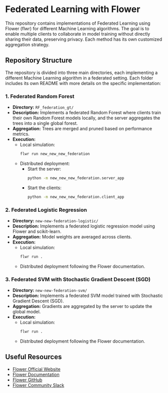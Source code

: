 # Federated Learning with Flower

This repository contains implementations of Federated Learning using Flower (flwr) for different Machine Learning algorithms. The goal is to enable multiple clients to collaborate in model training without directly sharing their data, preserving privacy. Each method has its own customized aggregation strategy.

## Repository Structure

The repository is divided into three main directories, each implementing a different Machine Learning algorithm in a federated setting. Each folder includes its own README with more details on the specific implementation:

### 1. **Federated Random Forest**
- **Directory:** `RF_federation_gt/`
- **Description:** Implements a federated Random Forest where clients train their own Random Forest models locally, and the server aggregates the trees into a single global forest.
- **Aggregation:** Trees are merged and pruned based on performance metrics.
- **Execution:**
  - Local simulation:  
    ```bash
    flwr run new_new_new_federation
    ```
  - Distributed deployment:
    - Start the server:  
      ```bash
      python -m new_new_new_federation.server_app
      ```
    - Start the clients:  
      ```bash
      python -m new_new_new_federation.client_app
      ```

### 2. **Federated Logistic Regression**
- **Directory:** `new-new-federation-logistic/`
- **Description:** Implements a federated logistic regression model using Flower and scikit-learn.
- **Aggregation:** Model weights are averaged across clients.
- **Execution:**
  - Local simulation:  
    ```bash
    flwr run .
    ```
  - Distributed deployment following the Flower documentation.

### 3. **Federated SVM with Stochastic Gradient Descent (SGD)**
- **Directory:** `new-new-federation-svm/`
- **Description:** Implements a federated SVM model trained with Stochastic Gradient Descent (SGD).
- **Aggregation:** Gradients are aggregated by the server to update the global model.
- **Execution:**
  - Local simulation:  
    ```bash
    flwr run .
    ```
  - Distributed deployment following the Flower documentation.
 
## Useful Resources
- [Flower Official Website](https://flower.ai)  
- [Flower Documentation](https://flower.ai/docs)  
- [Flower GitHub](https://github.com/adap/flower)  
- [Flower Community Slack](https://flower.ai/slack)  
